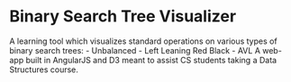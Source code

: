 Binary Search Tree Visualizer
=============================
A learning tool which visualizes standard operations on various types of binary search trees:
    - Unbalanced
    - Left Leaning Red Black
    - AVL
A web-app built in AngularJS and D3 meant to assist CS students taking a Data Structures course.
